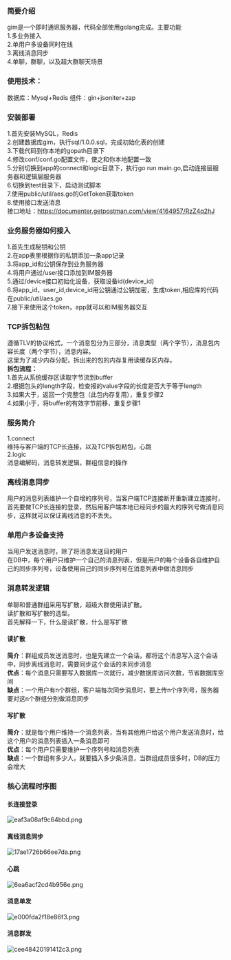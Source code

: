 ### 简要介绍
gim是一个即时通讯服务器，代码全部使用golang完成。主要功能  
1.多业务接入  
2.单用户多设备同时在线  
3.离线消息同步  
4.单聊，群聊，以及超大群聊天场景
### 使用技术：
数据库：Mysql+Redis
组件：gin+jsoniter+zap  
### 安装部署
1.首先安装MySQL，Redis  
2.创建数据库gim，执行sql/1.0.0.sql，完成初始化表的创建  
3.下载代码到你本地的gopath目录下  
4.修改conf/conf.go配置文件，使之和你本地配置一致  
5.分别切换到app的connect和logic目录下，执行go run main.go,启动连接层服务器和逻辑层服务器  
6.切换到test目录下，启动测试脚本  
7.使用public/util/aes.go的GetToken获取token  
8.使用接口发送消息  
接口地址：https://documenter.getpostman.com/view/4164957/RzZ4q2hJ
### 业务服务器如何接入
1.首先生成秘钥和公钥  
2.在app表里根据你的私钥添加一条app记录  
3.将app_id和公钥保存到业务服务器  
4.将用户通过/user接口添加到IM服务器  
5.通过/device接口初始化设备，获取设备id(device_id)  
6.将app_id，user_id,device_id用公钥通过公钥加密，生成token,相应库的代码在public/util/aes.go  
7.接下来使用这个token，app就可以和IM服务器交互  
### TCP拆包粘包
遵循TLV的协议格式，一个消息包分为三部分，消息类型（两个字节），消息包内容长度（两个字节），消息内容。  
这里为了减少内存分配，拆出来的包的内存复用读缓存区内存。  
**拆包流程：**  
1.首先从系统缓存区读取字节流到buffer  
2.根据包头的length字段，检查报的value字段的长度是否大于等于length  
3.如果大于，返回一个完整包（此包内存复用），重复步骤2  
4.如果小于，将buffer的有效字节前移，重复步骤1  
### 服务简介
1.connect  
维持与客户端的TCP长连接，以及TCP拆包粘包，心跳  
2.logic  
消息编解码，消息转发逻辑，群组信息的操作  
### 离线消息同步
用户的消息列表维护一个自增的序列号，当客户端TCP连接断开重新建立连接时，首先要做TCP长连接的登录，然后用客户端本地已经同步的最大的序列号做消息同步，这样就可以保证离线消息的不丢失。  
### 单用户多设备支持
当用户发送消息时，除了将消息发送目的用户  
在DB中，每个用户只维护一个自己的消息列表，但是用户的每个设备各自维护自己的同步序列号，设备使用自己的同步序列号在消息列表中做消息同步  
### 消息转发逻辑
单聊和普通群组采用写扩散，超级大群使用读扩散。  
读扩散和写扩散的选型。  
首先解释一下，什么是读扩散，什么是写扩散  
#### 读扩散
**简介**：群组成员发送消息时，也是先建立一个会话，都将这个消息写入这个会话中，同步离线消息时，需要同步这个会话的未同步消息  
**优点**：每个消息只需要写入数据库一次就行，减少数据库访问次数，节省数据库空间  
**缺点**：一个用户有n个群组，客户端每次同步消息时，要上传n个序列号，服务器要对这n个群组分别做消息同步  
#### 写扩散
**简介**：就是每个用户维持一个消息列表，当有其他用户给这个用户发送消息时，给这个用户的消息列表插入一条消息即可  
**优点**：每个用户只需要维护一个序列号和消息列表  
**缺点**：一个群组有多少人，就要插入多少条消息，当群组成员很多时，DB的压力会增大
### 核心流程时序图
#### 长连接登录
![eaf3a08af9c64bbd.png](http://www.wailian.work/images/2019/10/26/eaf3a08af9c64bbd.png)
#### 离线消息同步
![17ae1726b66ee7da.png](http://www.wailian.work/images/2019/10/26/17ae1726b66ee7da.png)
#### 心跳
![6ea6acf2cd4b956e.png](http://www.wailian.work/images/2019/10/26/6ea6acf2cd4b956e.png)
#### 消息单发
![e000fda2f18e86f3.png](http://www.wailian.work/images/2019/10/26/e000fda2f18e86f3.png)
#### 消息群发
![cee48420191412c3.png](http://www.wailian.work/images/2019/10/26/cee48420191412c3.png)
